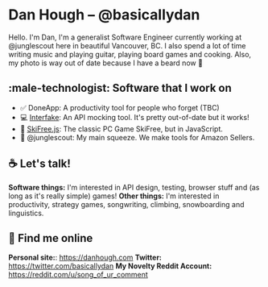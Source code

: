# Dan Hough – @basicallydan

Hello. I'm Dan, I'm a generalist Software Engineer currently working at
@junglescout here in beautiful Vancouver, BC. I also spend a lot of time
writing music and playing guitar, playing board games and cooking. Also,
my photo is way out of date because I have a beard now :bearded_person:

## :male-technologist: Software that I work on

* :white_check_mark: DoneApp: A productivity tool for people who forget (TBC)
* 💻 [Interfake](https://github.com/basicallydan/interfake): An API mocking tool. It's pretty out-of-date but it works!
* 🎿 [SkiFree.js](http://basicallydan.github.io/skifree.js/): The classic PC Game SkiFree, but in JavaScript.
* :palm_tree: @junglescout: My main squeeze. We make tools for Amazon Sellers.

## :coffee: Let's talk!

**Software things:** I'm interested in API design, testing, browser stuff and
(as long as it's really simple) games!
**Other things:** I'm interested in productivity, strategy games, songwriting,
climbing, snowboarding and linguistics.

## :telescope: Find me online

**Personal site:**: https://danhough.com
**Twitter:** https://twitter.com/basicallydan
**My Novelty Reddit Account:** https://reddit.com/u/song_of_ur_comment

